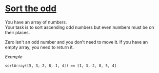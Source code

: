 # [Sort the odd](https://www.codewars.com/kata/sort-the-odd "https://www.codewars.com/kata/578aa45ee9fd15ff4600090d")

You have an array of numbers.  
Your task is to sort ascending odd numbers but even numbers must be on their places.

Zero isn't an odd number and you don't need to move it. If you have an empty array, you need to return it.

*Example*
```
sortArray([5, 3, 2, 8, 1, 4]) == [1, 3, 2, 8, 5, 4]
```